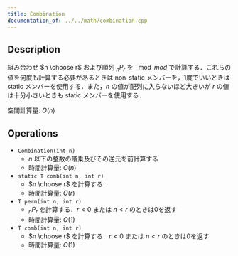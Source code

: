 ```yaml
---
title: Combination
documentation_of: ../../math/combination.cpp
---
```


## Description

組み合わせ $n \choose r$ および順列 $_n P _r$ を $\mod mod$ で計算する．これらの値を何度も計算する必要があるときは non-static メンバーを，1度でいいときは static メンバーを使用する．また，$n$ の値が配列に入らないほど大きいが $r$ の値は十分小さいときも static メンバーを使用する．

空間計算量: $O(n)$

## Operations

- `Combination(int n)`
    - $n$ 以下の整数の階乗及びその逆元を前計算する
    - 時間計算量: $O(n)$
- `static T comb(int n, int r)`
    - $n \choose r$ を計算する．
    - 時間計算量: $O(r)$
- `T perm(int n, int r)`
    - $_n P _r$ を計算する．$r < 0$ または $n < r$ のときは0を返す
    - 時間計算量: $O(1)$
- `T comb(int n, int r)`
    - $n \choose r$ を計算する．$r < 0$ または $n < r$ のときは0を返す
    - 時間計算量: $O(1)$